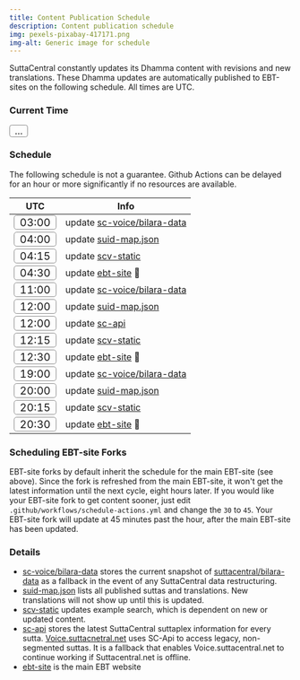 ```yaml
---
title: Content Publication Schedule
description: Content publication schedule
img: pexels-pixabay-417171.png
img-alt: Generic image for schedule
---
```

SuttaCentral constantly updates its Dhamma content
with revisions and new translations.
These Dhamma updates are automatically published to EBT-sites
on the following schedule. All times are UTC.

### Current Time
<span id="page_utc" class="utc-time">...</span>

### Schedule
The following schedule is not a guarantee. 
Github Actions can be delayed for an hour or more significantly 
if no resources are available.

| UTC | Info |
| ---- | ---- |
| <span class="utc-time">03:00</span> | update [sc-voice/bilara-data](https://github.com/sc-voice/bilara-data) |
| <span class="utc-time">04:00</span> | update [suid-map.json](https://github.com/sc-voice/scv-bilara/blob/main/src/auto/suidmap.json) |
| <span class="utc-time">04:15</span> | update [scv-static](https://github.com/sc-voice/scv-static) |
| <span class="utc-time">04:30</span> | update [ebt-site](https://github.com/sc-voice/ebt-site) 🎉 |
| <span class="utc-time">11:00</span> | update [sc-voice/bilara-data](https://github.com/sc-voice/bilara-data) |
| <span class="utc-time">12:00</span> | update [suid-map.json](https://github.com/sc-voice/scv-bilara/blob/main/src/auto/suidmap.json) |
| <span class="utc-time">12:00</span> | update [sc-api](https://github.com/sc-voice/sc-api) |
| <span class="utc-time">12:15</span> | update [scv-static](https://github.com/sc-voice/scv-static) |
| <span class="utc-time">12:30</span> | update [ebt-site](https://github.com/sc-voice/ebt-site) 🎉 |
| <span class="utc-time">19:00</span> | update [sc-voice/bilara-data](https://github.com/sc-voice/bilara-data) |
| <span class="utc-time">20:00</span> | update [suid-map.json](https://github.com/sc-voice/scv-bilara/blob/main/src/auto/suidmap.json) |
| <span class="utc-time">20:15</span> | update [scv-static](https://github.com/sc-voice/scv-static) |
| <span class="utc-time">20:30</span> | update [ebt-site](https://github.com/sc-voice/ebt-site) 🎉 |

### Scheduling EBT-site Forks
EBT-site forks by default inherit the schedule for the main EBT-site (see above).
Since the fork is refreshed from the main EBT-site, it won't get the latest information
until the next cycle, eight hours later.
If you would like your EBT-site fork to get content sooner, 
just edit `.github/workflows/schedule-actions.yml` 
and change the `30` to `45`. 
Your EBT-site fork will update at 45 minutes past the hour, 
after the main EBT-site has been updated.

### Details

* [sc-voice/bilara-data](https://github.com/sc-voice/bilara-data) stores the current snapshot of [suttacentral/bilara-data](https://github/suttacentral/bilara-data) as a fallback in the event of any SuttaCentral data restructuring.
* [suid-map.json](https://github.com/sc-voice/scv-bilara/blob/main/src/auto/suidmap.json) lists all published suttas and translations. New translations will not show up until this is updated.
* [scv-static](https://github.com/sc-voice/scv-static) updates example search, which is dependent on new or updated content.
* [sc-api](https://github.com/sc-voice/sc-api) stores the latest SuttaCentral suttaplex information for every sutta. [Voice.suttacnetral.net](https://voice.suttacentral.net) uses SC-Api to access legacy, non-segmented suttas. It is a fallback that enables Voice.suttacentral.net to continue working if Suttacentral.net is offline.
* [ebt-site](https://github.com/sc-voice/ebt-site) is the main EBT website

<script>
  var updateTime = ()=>{
    let page_utc = document && document.getElementById('page_utc');
    if (page_utc) {
      let date = new Date();
      let utc = `${date.toISOString().substring(11,16)} UTC`;
      page_utc.innerHTML = utc;
    }
  }
  setTimeout(updateTime, 1000);
  setInterval(updateTime, 20000);
</script>
<style>
.utc-time {
  font: Arial Black, Arial;
  font-size: larger;
  border: 1pt solid #888;
  border-radius: 0.25em;
  padding-left: 0.5em;
  padding-right: 0.5em;
}
</style>

